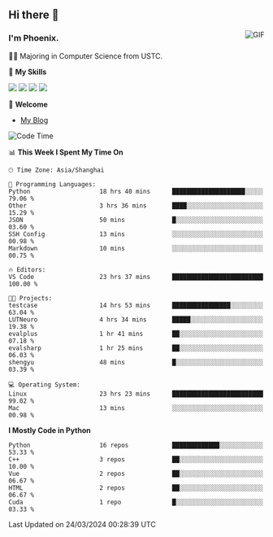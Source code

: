 ## Hi there 👋
<img align="right" alt="GIF" src="https://raw.githubusercontent.com/JoeyBling/JoeyBling/master/pic/pusheencode.gif" />

### I'm Phoenix.

👨‍🎓 Majoring in Computer Science from USTC.

🌟 **My Skills**

![](https://img.shields.io/badge/-Python-3e74a2?style=flat-square&logo=Python&logoColor=fff)
![](https://img.shields.io/badge/-C++-9f62a5?style=flat&logo=cplusplus&logoColor=white)
![](https://img.shields.io/badge/-Linux-185886?style=flat-square&logo=Linux&logoColor=fff)
![](https://img.shields.io/badge/-Rust-ff4136?style=flat-square&logo=Rust&logoColor=fff)

💬 **Welcome**

- [My Blog](https://ysy-phoenix.github.io/)

<!--START_SECTION:waka-->
![Code Time](http://img.shields.io/badge/Code%20Time-647%20hrs-blue)

📊 **This Week I Spent My Time On** 

```text
🕑︎ Time Zone: Asia/Shanghai

💬 Programming Languages: 
Python                   18 hrs 40 mins      ████████████████████░░░░░   79.06 % 
Other                    3 hrs 36 mins       ████░░░░░░░░░░░░░░░░░░░░░   15.29 % 
JSON                     50 mins             █░░░░░░░░░░░░░░░░░░░░░░░░   03.60 % 
SSH Config               13 mins             ░░░░░░░░░░░░░░░░░░░░░░░░░   00.98 % 
Markdown                 10 mins             ░░░░░░░░░░░░░░░░░░░░░░░░░   00.75 % 

🔥 Editors: 
VS Code                  23 hrs 37 mins      █████████████████████████   100.00 % 

🐱‍💻 Projects: 
testcase                 14 hrs 53 mins      ████████████████░░░░░░░░░   63.04 % 
LUTNeuro                 4 hrs 34 mins       █████░░░░░░░░░░░░░░░░░░░░   19.38 % 
evalplus                 1 hr 41 mins        ██░░░░░░░░░░░░░░░░░░░░░░░   07.18 % 
evalsharp                1 hr 25 mins        ██░░░░░░░░░░░░░░░░░░░░░░░   06.03 % 
shengyu                  48 mins             █░░░░░░░░░░░░░░░░░░░░░░░░   03.39 % 

💻 Operating System: 
Linux                    23 hrs 23 mins      █████████████████████████   99.02 % 
Mac                      13 mins             ░░░░░░░░░░░░░░░░░░░░░░░░░   00.98 % 
```

**I Mostly Code in Python** 

```text
Python                   16 repos            █████████████░░░░░░░░░░░░   53.33 % 
C++                      3 repos             ██░░░░░░░░░░░░░░░░░░░░░░░   10.00 % 
Vue                      2 repos             ██░░░░░░░░░░░░░░░░░░░░░░░   06.67 % 
HTML                     2 repos             ██░░░░░░░░░░░░░░░░░░░░░░░   06.67 % 
Cuda                     1 repo              █░░░░░░░░░░░░░░░░░░░░░░░░   03.33 % 
```




 Last Updated on 24/03/2024 00:28:39 UTC
<!--END_SECTION:waka-->

<!--
**ysy-phoenix/ysy-phoenix** is a ✨ _special_ ✨ repository because its `README.md` (this file) appears on your GitHub profile.

Here are some ideas to get you started:

- 🔭 I’m currently working on ...
- 🌱 I’m currently learning ...
- 👯 I’m looking to collaborate on ...
- 🤔 I’m looking for help with ...
- 💬 Ask me about ...
- 📫 How to reach me: ...
- 😄 Pronouns: ...
- ⚡ Fun fact: ...
-->
